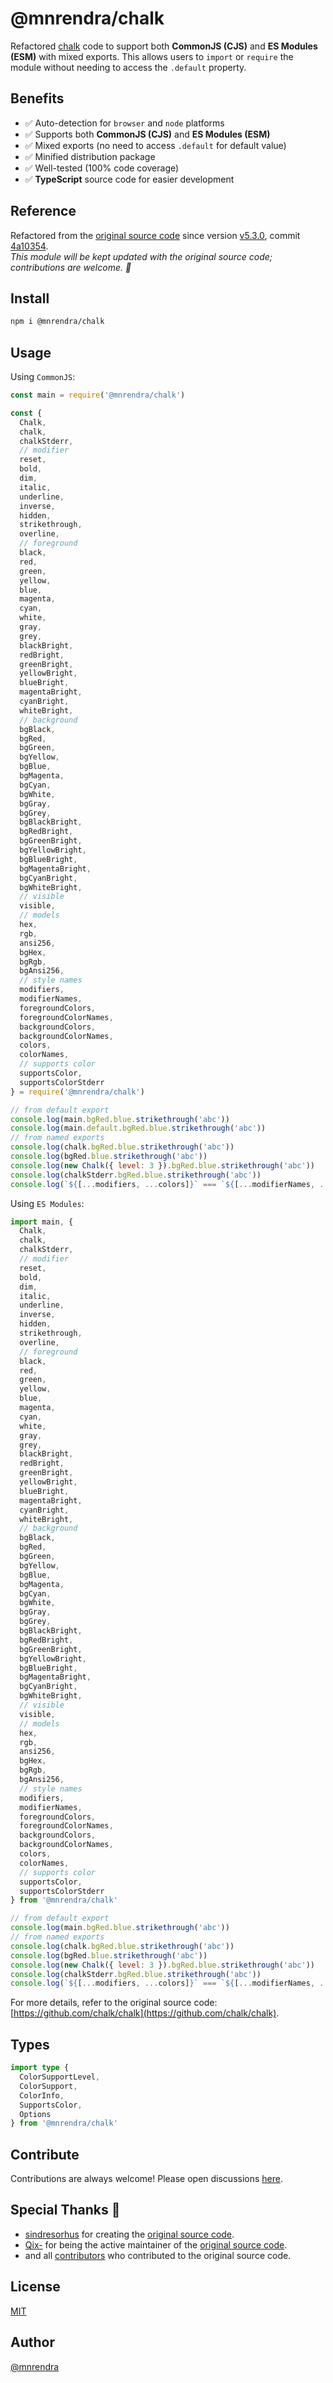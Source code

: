 # @mnrendra/chalk
Refactored [chalk](https://github.com/chalk/chalk) code to support both **CommonJS (CJS)** and **ES Modules (ESM)** with mixed exports. This allows users to `import` or `require` the module without needing to access the `.default` property.

## Benefits
- ✅ Auto-detection for `browser` and `node` platforms
- ✅ Supports both **CommonJS (CJS)** and **ES Modules (ESM)**
- ✅ Mixed exports (no need to access `.default` for default value)
- ✅ Minified distribution package
- ✅ Well-tested (100% code coverage)
- ✅ **TypeScript** source code for easier development

## Reference
Refactored from the [original source code](https://github.com/chalk/chalk) since version [v5.3.0](https://github.com/chalk/chalk/releases/tag/v5.3.0), commit [4a10354](https://github.com/chalk/chalk/commit/4a10354857ba6d7932dad5fa6ef2e021c4ed47fb).<br/>
*This module will be kept updated with the original source code; contributions are welcome. 🙏*

## Install
```bash
npm i @mnrendra/chalk
```

## Usage
Using `CommonJS`:
```javascript
const main = require('@mnrendra/chalk')

const {
  Chalk,
  chalk,
  chalkStderr,
  // modifier
  reset,
  bold,
  dim,
  italic,
  underline,
  inverse,
  hidden,
  strikethrough,
  overline,
  // foreground
  black,
  red,
  green,
  yellow,
  blue,
  magenta,
  cyan,
  white,
  gray,
  grey,
  blackBright,
  redBright,
  greenBright,
  yellowBright,
  blueBright,
  magentaBright,
  cyanBright,
  whiteBright,
  // background
  bgBlack,
  bgRed,
  bgGreen,
  bgYellow,
  bgBlue,
  bgMagenta,
  bgCyan,
  bgWhite,
  bgGray,
  bgGrey,
  bgBlackBright,
  bgRedBright,
  bgGreenBright,
  bgYellowBright,
  bgBlueBright,
  bgMagentaBright,
  bgCyanBright,
  bgWhiteBright,
  // visible
  visible,
  // models
  hex,
  rgb,
  ansi256,
  bgHex,
  bgRgb,
  bgAnsi256,
  // style names
  modifiers,
  modifierNames,
  foregroundColors,
  foregroundColorNames,
  backgroundColors,
  backgroundColorNames,
  colors,
  colorNames,
  // supports color
  supportsColor,
  supportsColorStderr
} = require('@mnrendra/chalk')

// from default export
console.log(main.bgRed.blue.strikethrough('abc'))
console.log(main.default.bgRed.blue.strikethrough('abc'))
// from named exports
console.log(chalk.bgRed.blue.strikethrough('abc'))
console.log(bgRed.blue.strikethrough('abc'))
console.log(new Chalk({ level: 3 }).bgRed.blue.strikethrough('abc'))
console.log(chalkStderr.bgRed.blue.strikethrough('abc'))
console.log(`${[...modifiers, ...colors]}` === `${[...modifierNames, ...foregroundColorNames, ...backgroundColorNames]}`)
```

Using `ES Modules`:
```javascript
import main, {
  Chalk,
  chalk,
  chalkStderr,
  // modifier
  reset,
  bold,
  dim,
  italic,
  underline,
  inverse,
  hidden,
  strikethrough,
  overline,
  // foreground
  black,
  red,
  green,
  yellow,
  blue,
  magenta,
  cyan,
  white,
  gray,
  grey,
  blackBright,
  redBright,
  greenBright,
  yellowBright,
  blueBright,
  magentaBright,
  cyanBright,
  whiteBright,
  // background
  bgBlack,
  bgRed,
  bgGreen,
  bgYellow,
  bgBlue,
  bgMagenta,
  bgCyan,
  bgWhite,
  bgGray,
  bgGrey,
  bgBlackBright,
  bgRedBright,
  bgGreenBright,
  bgYellowBright,
  bgBlueBright,
  bgMagentaBright,
  bgCyanBright,
  bgWhiteBright,
  // visible
  visible,
  // models
  hex,
  rgb,
  ansi256,
  bgHex,
  bgRgb,
  bgAnsi256,
  // style names
  modifiers,
  modifierNames,
  foregroundColors,
  foregroundColorNames,
  backgroundColors,
  backgroundColorNames,
  colors,
  colorNames,
  // supports color
  supportsColor,
  supportsColorStderr
} from '@mnrendra/chalk'

// from default export
console.log(main.bgRed.blue.strikethrough('abc'))
// from named exports
console.log(chalk.bgRed.blue.strikethrough('abc'))
console.log(bgRed.blue.strikethrough('abc'))
console.log(new Chalk({ level: 3 }).bgRed.blue.strikethrough('abc'))
console.log(chalkStderr.bgRed.blue.strikethrough('abc'))
console.log(`${[...modifiers, ...colors]}` === `${[...modifierNames, ...foregroundColorNames, ...backgroundColorNames]}`)
```

For more details, refer to the original source code: [https://github.com/chalk/chalk](https://github.com/chalk/chalk).

## Types
```typescript
import type {
  ColorSupportLevel,
  ColorSupport,
  ColorInfo,
  SupportsColor,
  Options
} from '@mnrendra/chalk'
```

## Contribute
Contributions are always welcome! Please open discussions [here](https://github.com/mnrendra/chalk/discussions).

## Special Thanks 🙇
- [sindresorhus](https://github.com/sindresorhus) for creating the [original source code](https://github.com/chalk/chalk).
- [Qix-](https://github.com/Qix-) for being the active maintainer of the [original source code](https://github.com/chalk/chalk).
- and all [contributors](https://github.com/chalk/chalk/graphs/contributors) who contributed to the original source code.

## License
[MIT](https://github.com/mnrendra/chalk/blob/HEAD/LICENSE)

## Author
[@mnrendra](https://github.com/mnrendra)
